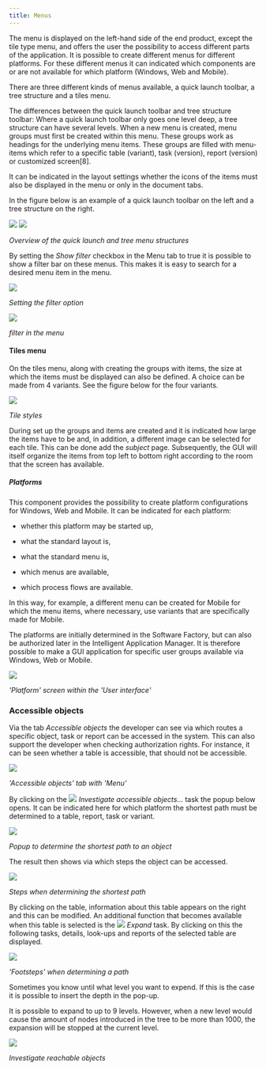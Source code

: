 ```yaml
---
title: Menus
---
```


The menu is displayed on the left-hand side of the end product, except the tile type menu, and offers the user the possibility to access different parts of the application. It is possible to create different menus for different platforms. For these different menus it can indicated which components are or are not available for which platform (Windows, Web and Mobile).

There are three different kinds of menus available, a quick launch toolbar, a tree structure and a tiles menu.

The differences between the quick launch toolbar and tree structure toolbar: Where a quick launch toolbar only goes one level deep, a tree structure can have several levels. When a new menu is created, menu groups must first be created within this menu. These groups work as headings for the underlying menu items. These groups are filled with menu-items which refer to a specific table (variant), task (version), report (version) or customized screen[8].

It can be indicated in the layout settings whether the icons of the items must also be displayed in the menu or only in the document tabs.

In the figure below is an example of a quick launch toolbar on the left and a tree structure on the right.

![](../assets/sf/image104.png) ![](../assets/sf/image105.png)

*Overview of the quick launch and tree menu structures*

By setting the *Show filter* checkbox in the Menu tab to true it is possible to show a filter bar on these menus. This makes it is easy to search for a desired menu item in the menu.

![](../assets/sf/image106.png)

*Setting the filter option*

![](../assets/sf/image107.png)

*filter in the menu*

#### Tiles menu

On the tiles menu, along with creating the groups with items, the size at which the items must be displayed can also be defined. A choice can be made from 4 variants. See the figure below for the four variants.

![](../assets/sf/image108.png)

*Tile styles*

During set up the groups and items are created and it is indicated how large the items have to be and, in addition, a different image can be selected for each tile. This can be done add the *subject* page. Subsequently, the GUI will itself organize the items from top left to bottom right according to the room that the screen has available.

##### Platforms

This component provides the possibility to create platform configurations for Windows, Web and Mobile. It can be indicated for each platform:

- whether this platform may be started up,

- what the standard layout is,

- what the standard menu is,

- which menus are available,

- which process flows are available.

In this way, for example, a different menu can be created for Mobile for which the menu items, where necessary, use variants that are specifically made for Mobile.

The platforms are initially determined in the Software Factory, but can also be authorized later in the Intelligent Application Manager. It is therefore possible to make a GUI application for specific user groups available via Windows, Web or Mobile.

![](../assets/sf/image109.png)

*'Platform' screen within the 'User interface'*

### Accessible objects

Via the tab *Accessible objects* the developer can see via which routes a specific object, task or report can be accessed in the system. This can also support the developer when checking authorization rights. For instance, it can be seen whether a table is accessible, that should not be accessible.

![](../assets/sf/image110.png)

*'Accessible objects' tab with 'Menu'*

By clicking on the ![](../assets/sf/image111.png) *Investigate accessible objects…* task the popup below opens. It can be indicated here for which platform the shortest path must be determined to a table, report, task or variant.

![](../assets/sf/image112.png)

*Popup to determine the shortest path to an object*

The result then shows via which steps the object can be accessed.

![](../assets/sf/image113.png)

*Steps when determining the shortest path*

By clicking on the table, information about this table appears on the right and this can be modified. An additional function that becomes available when this table is selected is the ![](../assets/sf/image114.png) *Expand* task. By clicking on this the following tasks, details, look-ups and reports of the selected table are displayed.

![](../assets/sf/image115.png)

*'Footsteps' when determining a path*

Sometimes you know until what level you want to expend. If this is the case it is possible to insert the depth in the pop-up.

It is possible to expand to up to 9 levels. However, when a new level would cause the amount of nodes introduced in the tree to be more than 1000, the expansion will be stopped at the current level.

![](../assets/sf/image116.png)

*Investigate reachable objects*

